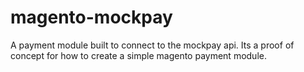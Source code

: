 magento-mockpay
===============

A payment module built to connect to the mockpay api. Its a proof of concept for how to create a simple magento payment module.